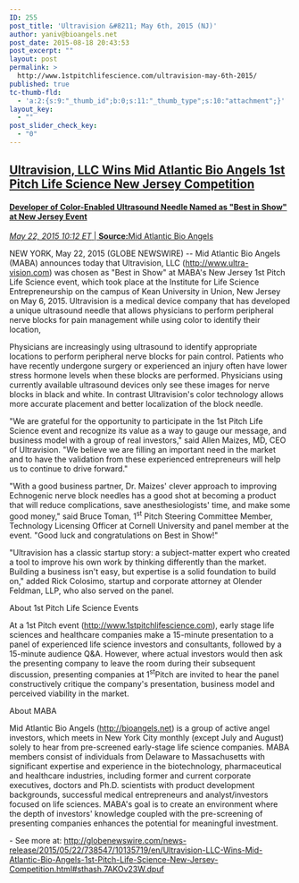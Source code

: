 ```yaml
---
ID: 255
post_title: 'Ultravision &#8211; May 6th, 2015 (NJ)'
author: yaniv@bioangels.net
post_date: 2015-08-18 20:43:53
post_excerpt: ""
layout: post
permalink: >
  http://www.1stpitchlifescience.com/ultravision-may-6th-2015/
published: true
tc-thumb-fld:
  - 'a:2:{s:9:"_thumb_id";b:0;s:11:"_thumb_type";s:10:"attachment";}'
layout_key:
  - ""
post_slider_check_key:
  - "0"
---
```

<h2><a href="http://globenewswire.com/news-release/2015/05/22/738547/10135719/en/Ultravision-LLC-Wins-Mid-Atlantic-Bio-Angels-1st-Pitch-Life-Science-New-Jersey-Competition.html">Ultravision, LLC Wins Mid Atlantic Bio Angels 1st Pitch Life Science New Jersey Competition</a></h2>
<h4 class="subheadline"><a href="http://globenewswire.com/news-release/2015/05/22/738547/10135719/en/Ultravision-LLC-Wins-Mid-Atlantic-Bio-Angels-1st-Pitch-Life-Science-New-Jersey-Competition.html">Developer of Color-Enabled Ultrasound Needle Named as "Best in Show" at New Jersey Event</a></h4>
<div id="content-L2">
<div id="share-print"></div>
<div id="post-content-metadata">

<a href="http://globenewswire.com/news-release/2015/05/22/738547/10135719/en/Ultravision-LLC-Wins-Mid-Atlantic-Bio-Angels-1st-Pitch-Life-Science-New-Jersey-Competition.html"><span class="post-metadata dt-green"><em><time datetime="2015-05-22T14:12:43Z">May 22, 2015 10:12</time> ET</em> </span>| <strong>Source:</strong>Mid Atlantic Bio Angels</a>
<div class="spacer"></div>
<div class="post-type rightalign"></div>
</div>
NEW YORK, May 22, 2015 (GLOBE NEWSWIRE) -- Mid Atlantic Bio Angels (MABA) announces today that Ultravision, LLC (<a title="" href="http://www.ultra-vision.com" rel="nofollow">http://www.ultra-vision.com</a>) was chosen as "Best in Show" at MABA's New Jersey 1st Pitch Life Science event, which took place at the Institute for Life Science Entrepreneurship on the campus of Kean University in Union, New Jersey on May 6, 2015. Ultravision is a medical device company that has developed a unique ultrasound needle that allows physicians to perform peripheral nerve blocks for pain management while using color to identify their location,

Physicians are increasingly using ultrasound to identify appropriate locations to perform peripheral nerve blocks for pain control. Patients who have recently undergone surgery or experienced an injury often have lower stress hormone levels when these blocks are performed. Physicians using currently available ultrasound devices only see these images for nerve blocks in black and white. In contrast Ultravision's color technology allows more accurate placement and better localization of the block needle.

"We are grateful for the opportunity to participate in the 1st Pitch Life Science event and recognize its value as a way to gauge our message, and business model with a group of real investors," said Allen Maizes, MD, CEO of Ultravision. "We believe we are filling an important need in the market and to have the validation from these experienced entrepreneurs will help us to continue to drive forward."

"With a good business partner, Dr. Maizes' clever approach to improving Echnogenic nerve block needles has a good shot at becoming a product that will reduce complications, save anesthesiologists' time, and make some good money," said Bruce Toman, 1<sup>st</sup> Pitch Steering Committee Member, Technology Licensing Officer at Cornell University and panel member at the event. "Good luck and congratulations on Best in Show!"

"Ultravision has a classic startup story: a subject-matter expert who created a tool to improve his own work by thinking differently than the market. Building a business isn't easy, but expertise is a solid foundation to build on," added Rick Colosimo, startup and corporate attorney at Olender Feldman, LLP, who also served on the panel.

About 1st Pitch Life Science Events

At a 1st Pitch event (<a title="" href="http://www.1stpitchlifescience.com" rel="nofollow">http://www.1stpitchlifescience.com</a>), early stage life sciences and healthcare companies make a 15-minute presentation to a panel of experienced life science investors and consultants, followed by a 15-minute audience Q&amp;A. However, where actual investors would then ask the presenting company to leave the room during their subsequent discussion, presenting companies at 1<sup>st</sup>Pitch are invited to hear the panel constructively critique the company's presentation, business model and perceived viability in the market.

About MABA

Mid Atlantic Bio Angels (<a title="" href="http://bioangels.net" rel="nofollow">http://bioangels.net</a>) is a group of active angel investors, which meets in New York City monthly (except July and August) solely to hear from pre-screened early-stage life science companies. MABA members consist of individuals from Delaware to Massachusetts with significant expertise and experience in the biotechnology, pharmaceutical and healthcare industries, including former and current corporate executives, doctors and Ph.D. scientists with product development backgrounds, successful medical entrepreneurs and analyst/investors focused on life sciences. MABA's goal is to create an environment where the depth of investors' knowledge coupled with the pre-screening of presenting companies enhances the potential for meaningful investment.

</div>
- See more at: <a href="http://globenewswire.com/news-release/2015/05/22/738547/10135719/en/Ultravision-LLC-Wins-Mid-Atlantic-Bio-Angels-1st-Pitch-Life-Science-New-Jersey-Competition.html#sthash.7AKOv23W.dpuf">http://globenewswire.com/news-release/2015/05/22/738547/10135719/en/Ultravision-LLC-Wins-Mid-Atlantic-Bio-Angels-1st-Pitch-Life-Science-New-Jersey-Competition.html#sthash.7AKOv23W.dpuf</a>